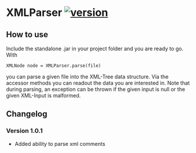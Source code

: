 # XMLParser [![version](https://img.shields.io/badge/version-1.0.1-green.svg)](https://semver.org)

## How to use

Include the standalone .jar in your project folder and you are ready to go. With

`XMLNode node = XMLParser.parse(file)` 

you can parse a given file into the XML-Tree data structure. Via the accessor methods you can readout the data you are interested in. Note that during parsing, an exception can be thrown if the given input is null or the given XML-Input is malformed.

## Changelog

### Version 1.0.1

- Added ability to parse xml comments